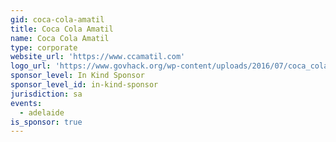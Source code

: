 ```yaml
---
gid: coca-cola-amatil
title: Coca Cola Amatil
name: Coca Cola Amatil
type: corporate
website_url: 'https://www.ccamatil.com'
logo_url: 'https://www.govhack.org/wp-content/uploads/2016/07/coca_cola_amatil.png'
sponsor_level: In Kind Sponsor
sponsor_level_id: in-kind-sponsor
jurisdiction: sa
events:
  - adelaide
is_sponsor: true
---
```

